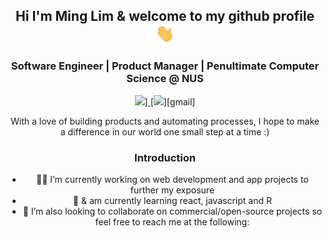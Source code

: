 <div align="center">
  <h2> 
    Hi I'm Ming Lim & welcome to my github profile <img src="https://raw.githubusercontent.com/ABSphreak/ABSphreak/master/gifs/Hi.gif" width="30px">
  </h2>
</div>

<div align="center">
  <h3>
    Software Engineer | Product Manager | Penultimate Computer Science @ NUS
  </h3>
</div>
<div style="text-align:center">
  <!-- [<img align="left" alt="<my website>.com" src="https://raw.githubusercontent.com/iconic/open-iconic/master/svg/globe.svg" />][website] -->
  <a href = https://www.linkedin.com/in/minglim/>
    <img src="https://img.shields.io/badge/linkedin-%230077B5.svg?&style=for-the-badge&logo=linkedin&logoColor=white" />]
  </a>
  [<img src="https://img.shields.io/badge/Gmail-D14836?style=for-the-badge&logo=gmail&logoColor=white" />][gmail]
  <!-- [<img align="left" alt="Avalionnet | Medium" src="https://img.shields.io/badge/medium-%2312100E.svg?&style=for-the-badge&logo=medium&logoColor=white" />][medium] -->

<div align="center">
  <p>
    With a love of building products and automating processes, I hope to make a difference in our world one small step at a time :)
  </p>
</div>

<!--
**Avalionnet/Avalionnet** is a ✨ _special_ ✨ repository because its `README.md` (this file) appears on your GitHub profile. -->

### Introduction
- 👨‍💻 I’m currently working on web development and app projects to further my exposure
- 🌱 & am currently learning react, javascript and R
- 👯 I’m also looking to collaborate on commercial/open-source projects so feel free to reach me at the following:


<!-- [website]: <my website> -->
[linkedin]: https://www.linkedin.com/in/minglim/
[gmail]: mailto:minglim@comp.nus.edu.sg
